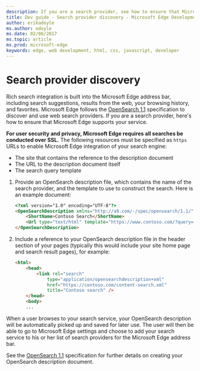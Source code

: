 ---description: If you are a search provider, see how to ensure that Microsoft Edge supports your service.
title: Dev guide - Search provider discovery - Microsoft Edge Development
author: erikadoyle
ms.author: edoyle
ms.date: 02/08/2017
ms.topic: article
ms.prod: microsoft-edge
keywords: edge, web development, html, css, javascript, developer
---# Search provider discoveryRich search integration is built into the Microsoft Edge address bar, including search suggestions, results from the web, your browsing history, and favorites. Microsoft Edge follows the [OpenSearch 1.1](http://go.microsoft.com/fwlink/p/?LinkID=208582) specification to discover and use web search providers. If you are a search provider, here's how to ensure that Microsoft Edge supports your service.**For user security and privacy, Microsoft Edge requires all searches be conducted over SSL.** The following resources must be specified as `https` URLs to enable Microsoft Edge integration of your search engine:* The site that contains the reference to the description document* The URL to the description document itself* The search query template 1.  Provide an OpenSearch description file, which contains the name of the search provider, and the template to use to construct the search. Here is an example document:	```html	<?xml version="1.0" encoding="UTF-8"?>     <OpenSearchDescription xmlns="http://a9.com/-/spec/opensearch/1.1/">        <ShortName>Contoso Search</ShortName>        <Url type="text/html" template="https://www.contoso.com/?query={searchTerms}"/>     </OpenSearchDescription>	```2.  Include a reference to your OpenSearch description file in the header section of your pages (typically this would include your site home page and search result pages), for example:	```html	<html>        <head>            <link rel="search"                 type="application/opensearchdescription+xml"                  href="https://contoso.com/content-search.xml"                 title="Contoso search" />         </head>         <body>         ...	```When a user browses to your search service, your OpenSearch description will be automatically picked up and saved for later use. The user will then be able to go to Microsoft Edge settings and choose to add your search service to his or her list of search providers for the Microsoft Edge address bar.See the [OpenSearch 1.1](http://go.microsoft.com/fwlink/p/?LinkID=208582) specification for further details on creating your OpenSearch description document.